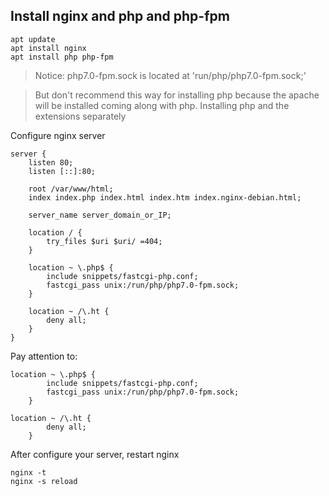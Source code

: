 ## Install nginx and php and php-fpm
```shell script
apt update
apt install nginx
apt install php php-fpm
```
> Notice: php7.0-fpm.sock is located at 'run/php/php7.0-fpm.sock;'
 
> But don't recommend this way for installing php because the apache will be installed coming along with php. Installing
> php and the extensions separately 

Configure nginx server
```shell script
server {
    listen 80;
    listen [::]:80;

    root /var/www/html;
    index index.php index.html index.htm index.nginx-debian.html;

    server_name server_domain_or_IP;

    location / {
        try_files $uri $uri/ =404;
    }

    location ~ \.php$ {
        include snippets/fastcgi-php.conf;
        fastcgi_pass unix:/run/php/php7.0-fpm.sock;
    }

    location ~ /\.ht {
        deny all;
    }
}
```
Pay attention to:
```shell script
location ~ \.php$ {
        include snippets/fastcgi-php.conf;
        fastcgi_pass unix:/run/php/php7.0-fpm.sock;
    }

location ~ /\.ht {
        deny all;
    }
```

After configure your server, restart nginx
```shell script
nginx -t
nginx -s reload
``` 